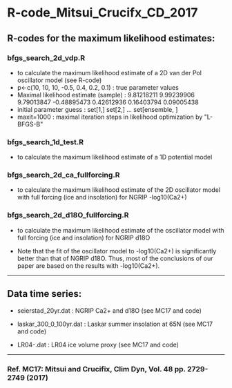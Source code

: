 # R-code_Mitsui_Crucifx_CD_2017

## R-codes for the maximum likelihood estimates:

### bfgs_search_2d_vdp.R 

- to calculate the maximum likelihood estimate of a 2D van der Pol oscillator model (see R-code)
- p<-c(10, 10, 10, -0.5, 0.4, 0.2, 0.1) : true parameter values
- Maximal likelihood estimate (sample) : 9.81218211  9.99239906  9.79013847 -0.48895473  0.42612936  0.16403794  0.09005438
- initial parameter guess : set[1,] set[2,] ... set[ensemble, ]
- maxit=1000 : maximal iteration steps in likelihood optimization by "L-BFGS-B"

### bfgs_search_1d_test.R 

- to calculate the maximum likelihood estimate of a 1D potential model

### bfgs_search_2d_ca_fullforcing.R 

- to calculate the maximum likelihood estimate of the 2D oscillator model with full forcing (ice and insolation) for NGRIP -log10(Ca2+)

### bfgs_search_2d_d18O_fullforcing.R 

- to calculate the maximum likelihood estimate of the oscillator model with full forcing (ice and insolation) for NGRIP d18O

- Note that the fit of the oscillator model to -log10(Ca2+) is significantly better than that of NGRIP d18O. Thus, most of the conclusions of our paper are based on the results with -log10(Ca2+).


---
## Data time series:

- seierstad_20yr.dat : NGRIP Ca2+ and d18O (see MC17 and code)

- laskar_300_0_100yr.dat : Laskar summer insolation at 65N (see MC17 and code)

- LR04-.dat : LR04 ice volume proxy (see MC17 and code)


---
### Ref. MC17: Mitsui and Crucifix, Clim Dyn, Vol. 48 pp. 2729-2749 (2017)  


